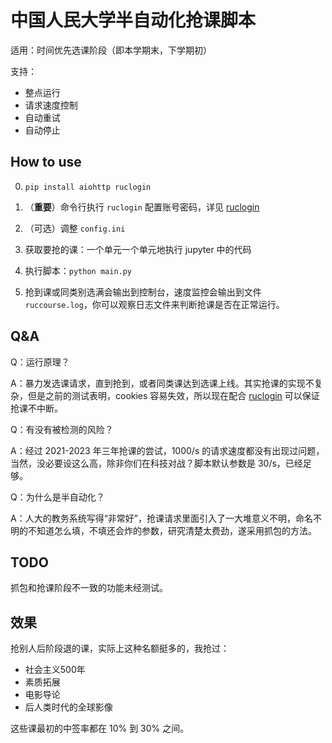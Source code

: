 # 中国人民大学半自动化抢课脚本

适用：时间优先选课阶段（即本学期末，下学期初）

支持：

- 整点运行
- 请求速度控制
- 自动重试
- 自动停止

## How to use

0. `pip install aiohttp ruclogin`

1. （**重要**）命令行执行 `ruclogin` 配置账号密码，详见 [ruclogin](https://github.com/panjd123/ruclogin)

2. （可选）调整 `config.ini`

4. 获取要抢的课：一个单元一个单元地执行 jupyter 中的代码

5. 执行脚本：`python main.py`

6. 抢到课或同类别选满会输出到控制台，速度监控会输出到文件 `ruccourse.log`，你可以观察日志文件来判断抢课是否在正常运行。

## Q&A

Q：运行原理？

A：暴力发选课请求，直到抢到，或者同类课达到选课上线。其实抢课的实现不复杂，但是之前的测试表明，cookies 容易失效，所以现在配合 [ruclogin](https://github.com/panjd123/ruclogin) 可以保证抢课不中断。

Q：有没有被检测的风险？

A：经过 2021-2023 年三年抢课的尝试，1000/s 的请求速度都没有出现过问题，当然，没必要设这么高，除非你们在科技对战？脚本默认参数是 30/s，已经足够。

Q：为什么是半自动化？

A：人大的教务系统写得“非常好”，抢课请求里面引入了一大堆意义不明，命名不明的不知道怎么填，不填还会炸的参数，研究清楚太费劲，遂采用抓包的方法。

## TODO

抓包和抢课阶段不一致的功能未经测试。

## 效果

抢别人后阶段退的课，实际上这种名额挺多的，我抢过：

- 社会主义500年
- 素质拓展
- 电影导论
- 后人类时代的全球影像

这些课最初的中签率都在 10% 到 30% 之间。
